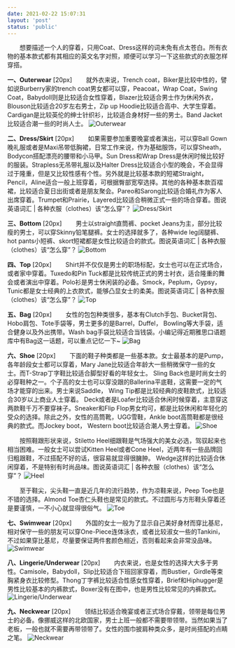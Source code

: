 ```yaml
---
date: 2021-02-22 15:07:31
layout: 'post'
status: 'public'
---
```

&emsp;&emsp;想要描述一个人的穿着，只用Coat、Dress这样的词未免有点太苍白。所有衣物的基本款式都有其相应的英文名字对照，顺便可以学习一下这些款式的衣服怎样穿搭。

**一、Outerwear** [20px]
&emsp;&emsp;就外衣来说，Trench coat，Biker是比较中性的，譬如说Burberry家的trench coat男女都可以穿，Peacoat，Wrap Coat，Swing Coat，Babydoll则是比较适合女性穿着，Blazer比较适合男士作为休闲外衣，Blouson比较适合20岁左右男士，Zip up Hoodie比较适合高中、大学生穿着。Cardigan是比较英伦的绅士针织衫，比较适合身材好一些的男士。Band Jacket比较适合潮一些的时尚人士。
![Outerwear](https://inz.oss-cn-beijing.aliyuncs.com/Images/Clothes/Outerwear.jpeg)

**二、Dress/Skirt** [20px]
&emsp;&emsp;如果需要参加重要晚宴或者演出，可以穿Ball Gown晚礼服或者是Maxi吊带低胸裙，日常工作来说，作为基础服饰，可以穿Sheath，Bodycon搭配漂亮的腰带和小马甲。Sun Dress和Wrap Dress是休闲时候比较好的服装。Strapless无吊带礼服以及Halter Dress比较适合小型的晚会，不会显得过于隆重，但是又比较性感有个性。另外就是比较基本款的短裙Straight，Pencil，Aline适合一般上班穿着，可根据臀部宽窄选择。其他的各种基本款百褶裙，比较适合夏日出街或者是朋友聚会。Pareo和Sarong比较适合婚礼作为客人出席穿着。Trumpet和Prairie，Layered比较适合稍微正式一些的场合穿着。图说英语词汇 | 各种衣服（clothes）该“怎么穿”？
![Dress/Skirt](https://inz.oss-cn-beijing.aliyuncs.com/Images/Clothes/Dress%3ASkirt%20.jpeg)

**三、Bottom** [20px]
&emsp;&emsp;男士以straight直筒裤、pocket Jeans为主，部分比较瘦的男士，可以穿Skinny铅笔腿裤。女士的选择就多了，各种wide leg阔腿裤、hot pants小短裤、skort短裙都是女性比较适合的款式。图说英语词汇 | 各种衣服（clothes）该“怎么穿”？
![Bottom](https://inz.oss-cn-beijing.aliyuncs.com/Images/Clothes/Bottom.jpeg)

**四、Top** [20px]
&emsp;&emsp;Shirt并不仅仅是男士的职场标配，女士也可以在正式场合，或者家中穿着。Tuxedo和Pin Tuck都是比较传统正式的男士衬衣，适合隆重的舞会或者演出中穿着。Polo衫是男士休闲装的必备。Smock，Peplum，Gypsy，Tunic都是女士经典的上衣款式，能够凸显女士的柔美。图说英语词汇 | 各种衣服（clothes）该“怎么穿”？
![Top](https://inz.oss-cn-beijing.aliyuncs.com/Images/Clothes/Top%20.jpeg)

**五、Bag** [20px]
&emsp;&emsp;女性的包包种类很多，基本有Clutch手包、Bucket背包、Hobo肩包、Tote手袋等，男士更多的是Barrel，Duffel， Bowling等大手袋，适合健身以及外出携带。Wash bag手袋比较适合当钱袋。小编记得近期雅思口语题库中有Bag这一话题，可以重点记忆一下~
![Bag](https://inz.oss-cn-beijing.aliyuncs.com/Images/Clothes/Bag.jpeg)

**六、Shoe** [20px]
&emsp;&emsp;下面的鞋子种类都是一些基本款。女士最基本的是Pump，各年龄段女士都可以穿着，Mary Jane比较适合年龄大一些稍微保守一些的女士。而T-Strap丁字鞋比较适合脚型好看的年轻女士。 Sling Back也是时尚女士的必穿鞋种之一。个子高的女士也可以穿没跟的Ballerina平底鞋，这需要一定的气场才能穿的出来。男士来说Saddle， Wing Tip都是比较经典的皮鞋款式，比较适合30岁以上商业人士穿着。 Deck或者是Loafer比较适合休闲时候穿着，主意穿这两款鞋千万不要穿袜子。Sneaker和Flip Flop男女均可，都是比较休闲和年轻化的受众的选择。除此之外，女性的高筒靴，UGG雪鞋，Ankle boot高筒鞋都是很经典的款式。而Jockey boot， Western boot比较适合潮人男士穿着。
 ![Shoe](https://inz.oss-cn-beijing.aliyuncs.com/Images/Clothes/Shoe.jpeg)

&emsp;&emsp;按照鞋跟形状来说，Stiletto Heel细跟鞋是气场强大的美女必选，驾驭起来也相当困难。一般女士可以尝试Kitten Heel或者Cone Heel，近两年有一些品牌回归粗跟鞋，不过搭配不好的话，很容易就显得很臃肿。 Wedge这样的比较适合休闲穿着，不是特别有时尚品味。图说英语词汇 | 各种衣服（clothes）该“怎么穿”？
![Heel](https://inz.oss-cn-beijing.aliyuncs.com/Images/Clothes/Heel.jpeg)

&emsp;&emsp;至于鞋尖，尖头鞋一直是近几年的流行趋势，作为凉鞋来说，Peep Toe也是不错的选择。Almond Toe杏仁头鞋也是常见的款式。不过圆形与方形鞋头穿着还是要谨慎，一不小心就显得很俗气。
![Toe](https://i.loli.net/2021/02/24/eN9BbHwtCnX3ih4.jpg)

**七、Swimwear** [20px]
&emsp;&emsp;外国的女士一般为了显示自己美好身材而穿比基尼，相对保守一些的朋友可以穿One-Piece连体泳衣，或者比较淑女一些的Tankini，不过如果穿比基尼，尽量要保证两件套颜色相近，否则看起来会非常没品味。
![Swimwear](https://i.loli.net/2021/02/24/rU1Am8gMevCqOTN.jpg)

**八、Lingerie/Underwear** [20px]
&emsp;&emsp;内衣来说，也是女性的选择大大多于男性。Camisole，Babydoll，Slip比较适合下班回家穿着，而Bustier，Girdle等束胸紧身衣比较修型。Thong丁字裤比较适合性感女性穿着，Brief和Hiphugger是男性比较基本的内裤款式，Boxer没有在图中，也是男性比较常见的内裤款式。
![Lingerie/Underwear](https://i.loli.net/2021/02/24/jeymr39wWuVbNDo.jpg)

**九、Neckwear** [20px]
&emsp;&emsp;领结比较适合晚宴或者正式场合穿戴，领带是每位男士的必备。像挪威这样的北欧国家，男士上班一般都不需要带领带。当然如果当了老板，一般也就不需要再带领带了。女性的围巾披肩种类众多，是时尚搭配的点睛之笔。
![Neckwear](https://i.loli.net/2021/02/24/bYqC7Ze5jsV8oa6.jpg)
